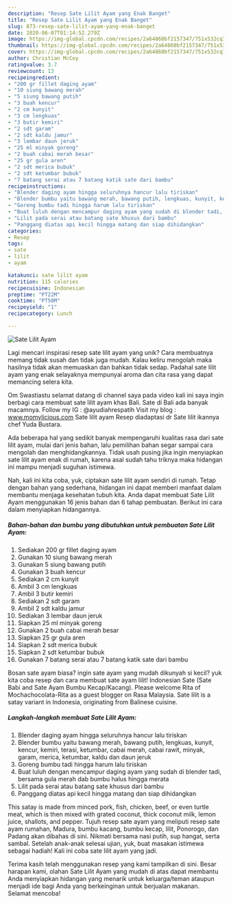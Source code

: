 ```yaml
---
description: "Resep Sate Lilit Ayam yang Enak Banget"
title: "Resep Sate Lilit Ayam yang Enak Banget"
slug: 873-resep-sate-lilit-ayam-yang-enak-banget
date: 2020-06-07T01:14:52.279Z
image: https://img-global.cpcdn.com/recipes/2a64860bf2157347/751x532cq70/sate-lilit-ayam-foto-resep-utama.jpg
thumbnail: https://img-global.cpcdn.com/recipes/2a64860bf2157347/751x532cq70/sate-lilit-ayam-foto-resep-utama.jpg
cover: https://img-global.cpcdn.com/recipes/2a64860bf2157347/751x532cq70/sate-lilit-ayam-foto-resep-utama.jpg
author: Christian McCoy
ratingvalue: 3.7
reviewcount: 13
recipeingredient:
- "200 gr fillet daging ayam"
- "10 siung bawang merah"
- "5 siung bawang putih"
- "3 buah kencur"
- "2 cm kunyit"
- "3 cm lengkuas"
- "3 butir kemiri"
- "2 sdt garam"
- "2 sdt kaldu jamur"
- "3 lembar daun jeruk"
- "25 ml minyak goreng"
- "2 buah cabai merah besar"
- "25 gr gula aren"
- "2 sdt merica bubuk"
- "2 sdt ketumbar bubuk"
- "7 batang serai atau 7 batang katik sate dari bambu"
recipeinstructions:
- "Blender daging ayam hingga seluruhnya hancur lalu tiriskan"
- "Blender bumbu yaitu bawang merah, bawang putih, lengkuas, kunyit, kencur, kemiri, terasi, ketumbar, cabai merah, cabai rawit, minyak, garam, merica, ketumbar, kaldu dan daun jeruk"
- "Goreng bumbu tadi hingga harum lalu tiriskan"
- "Buat luluh dengan mencampur daging ayam yang sudah di blender tadi, bersama gula merah dab bumbu halus hingga merata"
- "Lilit pada serai atau batang sate khusus dari bambu"
- "Panggang diatas api kecil hingga matang dan siap dihidangkan"
categories:
- Resep
tags:
- sate
- lilit
- ayam

katakunci: sate lilit ayam 
nutrition: 115 calories
recipecuisine: Indonesian
preptime: "PT22M"
cooktime: "PT50M"
recipeyield: "1"
recipecategory: Lunch

---
```



![Sate Lilit Ayam](https://img-global.cpcdn.com/recipes/2a64860bf2157347/751x532cq70/sate-lilit-ayam-foto-resep-utama.jpg)

Lagi mencari inspirasi resep sate lilit ayam yang unik? Cara membuatnya memang tidak susah dan tidak juga mudah. Kalau keliru mengolah maka hasilnya tidak akan memuaskan dan bahkan tidak sedap. Padahal sate lilit ayam yang enak selayaknya mempunyai aroma dan cita rasa yang dapat memancing selera kita.

Om Swastiastu selamat datang di channel saya pada video kali ini saya ingin berbagi cara membuat sate lilit ayam khas Bali. Sate di Bali ada banyak macamnya. Follow my IG : @ayudiahrespatih Visit my blog : www.momylicious.com Sate lilit ayam Resep diadaptasi dr Sate lilit ikannya chef Yuda Bustara.

Ada beberapa hal yang sedikit banyak mempengaruhi kualitas rasa dari sate lilit ayam, mulai dari jenis bahan, lalu pemilihan bahan segar sampai cara mengolah dan menghidangkannya. Tidak usah pusing jika ingin menyiapkan sate lilit ayam enak di rumah, karena asal sudah tahu triknya maka hidangan ini mampu menjadi suguhan istimewa.


Nah, kali ini kita coba, yuk, ciptakan sate lilit ayam sendiri di rumah. Tetap dengan bahan yang sederhana, hidangan ini dapat memberi manfaat dalam membantu menjaga kesehatan tubuh kita. Anda dapat membuat Sate Lilit Ayam menggunakan 16 jenis bahan dan 6 tahap pembuatan. Berikut ini cara dalam menyiapkan hidangannya.

<!--inarticleads1-->

##### Bahan-bahan dan bumbu yang dibutuhkan untuk pembuatan Sate Lilit Ayam:

1. Sediakan 200 gr fillet daging ayam
1. Gunakan 10 siung bawang merah
1. Gunakan 5 siung bawang putih
1. Gunakan 3 buah kencur
1. Sediakan 2 cm kunyit
1. Ambil 3 cm lengkuas
1. Ambil 3 butir kemiri
1. Sediakan 2 sdt garam
1. Ambil 2 sdt kaldu jamur
1. Sediakan 3 lembar daun jeruk
1. Siapkan 25 ml minyak goreng
1. Gunakan 2 buah cabai merah besar
1. Siapkan 25 gr gula aren
1. Siapkan 2 sdt merica bubuk
1. Siapkan 2 sdt ketumbar bubuk
1. Gunakan 7 batang serai atau 7 batang katik sate dari bambu


Bosan sate ayam biasa? ingin sate ayam yang mudah dikunyah si kecil? yuk kita coba resep dan cara membuat sate ayam lilit! Indonesian Sate (Sate Babi and Sate Ayam Bumbu Kecap/Kacang). Please welcome Rita of Mochachocolata-Rita as a guest blogger on Rasa Malaysia. Sate lilit is a satay variant in Indonesia, originating from Balinese cuisine. 

<!--inarticleads2-->

##### Langkah-langkah membuat Sate Lilit Ayam:

1. Blender daging ayam hingga seluruhnya hancur lalu tiriskan
1. Blender bumbu yaitu bawang merah, bawang putih, lengkuas, kunyit, kencur, kemiri, terasi, ketumbar, cabai merah, cabai rawit, minyak, garam, merica, ketumbar, kaldu dan daun jeruk
1. Goreng bumbu tadi hingga harum lalu tiriskan
1. Buat luluh dengan mencampur daging ayam yang sudah di blender tadi, bersama gula merah dab bumbu halus hingga merata
1. Lilit pada serai atau batang sate khusus dari bambu
1. Panggang diatas api kecil hingga matang dan siap dihidangkan


This satay is made from minced pork, fish, chicken, beef, or even turtle meat, which is then mixed with grated coconut, thick coconut milk, lemon juice, shallots, and pepper. Tujuh resep sate ayam yang meliputi resep sate ayam rumahan, Madura, bumbu kacang, bumbu kecap, lilit, Ponorogo, dan Padang akan dibahas di sini. Nikmati bersama nasi putih, sup hangat, serta sambal. Setelah anak-anak selesai ujian, yuk, buat masakan istimewa sebagai hadiah! Kali ini coba sate lilit ayam yang jadi. 

Terima kasih telah menggunakan resep yang kami tampilkan di sini. Besar harapan kami, olahan Sate Lilit Ayam yang mudah di atas dapat membantu Anda menyiapkan hidangan yang menarik untuk keluarga/teman ataupun menjadi ide bagi Anda yang berkeinginan untuk berjualan makanan. Selamat mencoba!
